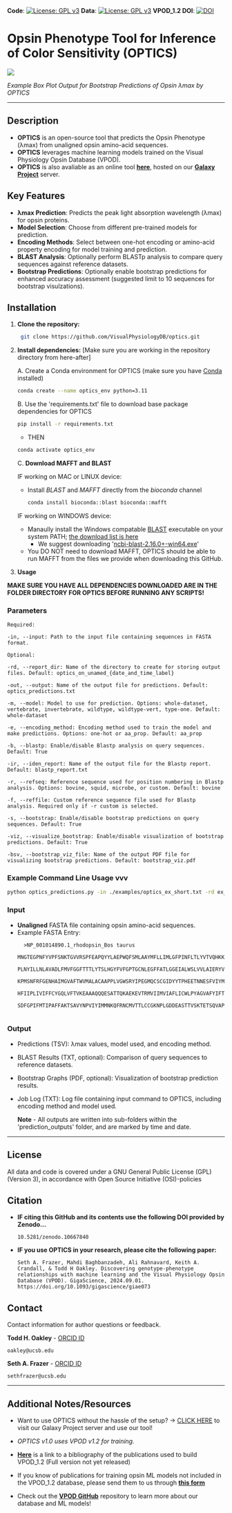 **Code**: [![License: GPL v3](https://img.shields.io/badge/License-GPLv3-blue.svg)](https://www.gnu.org/licenses/gpl-3.0) **Data**: [![License: GPL v3](https://img.shields.io/badge/License-GPLv3-blue.svg)](https://www.gnu.org/licenses/gpl-3.0)  **VPOD_1.2 DOI**: [![DOI](https://zenodo.org/badge/DOI/10.5281/zenodo.12213246.svg)](https://doi.org/10.5281/zenodo.12213246)


# Opsin Phenotype Tool for Inference of Color Sensitivity (OPTICS) 

![](https://github.com/VisualPhysiologyDB/optics/blob/main/examples/optics_on_full_ex_test_of_optics_2024-10-15_15-18-01/ex_bs_viz_part4.svg?raw=true)

  _Example Box Plot Output for Bootstrap Predictions of Opsin λmax by OPTICS_

---
## Description

- **OPTICS** is an open-source tool that predicts the Opsin Phenotype (λmax) from unaligned opsin amino-acid sequences. 
- **OPTICS** leverages machine learning models trained on the Visual Physiology Opsin Database (VPOD).
- **OPTICS** is also avaliable as an online tool [**here**](http://galaxy-dev.cnsi.ucsb.edu:8080/?tool_id=optics_1&version=latest), hosted on our [**Galaxy Project**](https://usegalaxy.org/) server.

## Key Features

- **λmax Prediction**: Predicts the peak light absorption wavelength (λmax) for opsin proteins.
- **Model Selection**: Choose from different pre-trained models for prediction.
- **Encoding Methods**: Select between one-hot encoding or amino-acid property encoding for model training and prediction.
- **BLAST Analysis**: Optionally perform BLASTp analysis to compare query sequences against reference datasets.
- **Bootstrap Predictions**: Optionally enable bootstrap predictions for enhanced accuracy assessment (suggested limit to 10 sequences for bootstrap visulzations).

## Installation

1. **Clone the repository:**
   ```bash
    git clone https://github.com/VisualPhysiologyDB/optics.git

2. **Install dependencies:** [Make sure you are working in the repository directory from here-after]

   A. Create a Conda environment for OPTICS (make sure you have [Conda](https://www.anaconda.com/) installed)
   ```bash
   conda create --name optics_env python=3.11 
   ```
   B. Use the 'requirements.txt' file to download base package dependencies for OPTICS
   ```bash
   pip install -r requirements.txt
   ```
   - THEN
     
   ```bash
   conda activate optics_env
   ```
   C. **Download MAFFT and BLAST**
   
     IF working on MAC or LINUX device:

     - Install _BLAST_ and _MAFFT_ directly from the _bioconda_ channel
       ```bash
       conda install bioconda::blast bioconda::mafft
       ```
     
     IF working on WINDOWS device:
      - Manaully install the Windows compatable [BLAST](https://blast.ncbi.nlm.nih.gov/doc/blast-help/downloadblastdata.html#downloadblastdata) executable on your system PATH; [the download list is here](https://ftp.ncbi.nlm.nih.gov/blast/executables/blast+/LATEST/)
        - We suggest downloading '[ncbi-blast-2.16.0+-win64.exe](https://ftp.ncbi.nlm.nih.gov/blast/executables/blast+/LATEST/ncbi-blast-2.16.0+-win64.exe)' 
      - You DO NOT need to download MAFFT, OPTICS should be able to run MAFFT from the files we provide when downloading this GitHub.
   
4. **Usage**

  **MAKE SURE YOU HAVE ALL DEPENDENCIES DOWNLOADED ARE IN THE FOLDER DIRECTORY FOR OPTICS BEFORE RUNNING ANY SCRIPTS!**
  
  ### **Parameters**
     
  ```
  Required:

  -in, --input: Path to the input file containing sequences in FASTA format.

  Optional:
  
  -rd, --report_dir: Name of the directory to create for storing output files. Default: optics_on_unamed_{date_and_time_label}

  -out, --output: Name of the output file for predictions. Default: optics_predictions.txt

  -m, --model: Model to use for prediction. Options: whole-dataset, vertebrate, invertebrate, wildtype, wildtype-vert, type-one. Default: whole-dataset

  -e, --encoding_method: Encoding method used to train the model and make predictions. Options: one-hot or aa_prop. Default: aa_prop

  -b, --blastp: Enable/disable Blastp analysis on query sequences. Default: True

  -ir, --iden_report: Name of the output file for the Blastp report. Default: blastp_report.txt

  -r, --refseq: Reference sequence used for position numbering in Blastp analysis. Options: bovine, squid, microbe, or custom. Default: bovine

  -f, --reffile: Custom reference sequence file used for Blastp analysis. Required only if -r custom is selected.

  -s, --bootstrap: Enable/disable bootstrap predictions on query sequences. Default: True

  -viz, --visualize_bootstrap: Enable/disable visualization of bootstrap predictions. Default: True

  -bsv, --bootstrap_viz_file: Name of the output PDF file for visualizing bootstrap predictions. Default: bootstrap_viz.pdf

  ```     
  ### Example Command Line Usage vvv
  
  ```bash
  python optics_predictions.py -in ./examples/optics_ex_short.txt -rd ex_test_of_optics -out ex_predictions.tsv -m wildtype -e aa_prop -b True -ir ex_blastp_report.tsv -r squid -s True -viz True -bsv ex_bs_viz
  ```
### Input

- **Unaligned** FASTA file containing opsin amino-acid sequences.
- Example FASTA Entry:
  ```
    >NP_001014890.1_rhodopsin_Bos taurus
    MNGTEGPNFYVPFSNKTGVVRSPFEAPQYYLAEPWQFSMLAAYMFLLIMLGFPINFLTLYVTVQHKKLRT 
    PLNYILLNLAVADLFMVFGGFTTTLYTSLHGYFVFGPTGCNLEGFFATLGGEIALWSLVVLAIERYVVVC 
    KPMSNFRFGENHAIMGVAFTWVMALACAAPPLVGWSRYIPEGMQCSCGIDYYTPHEETNNESFVIYMFVV 
    HFIIPLIVIFFCYGQLVFTVKEAAAQQQESATTQKAEKEVTRMVIIMVIAFLICWLPYAGVAFYIFTHQG 
    SDFGPIFMTIPAFFAKTSAVYNPVIYIMMNKQFRNCMVTTLCCGKNPLGDDEASTTVSKTETSQVAPA   
  ``` 
### Output

- Predictions (TSV): λmax values, model used, and encoding method.
- BLAST Results (TXT, optional): Comparison of query sequences to reference datasets.
- Bootstrap Graphs (PDF, optional): Visualization of bootstrap prediction results.
- Job Log (TXT): Log file containing input command to OPTICS, including encoding method and model used.

  **Note** - All outputs are written into sub-folders within the 'prediction_outputs' folder, and are marked by time and date.


---
## License
All data and code is covered under a GNU General Public License (GPL)(Version 3), in accordance with Open Source Initiative (OSI)-policies

## Citation

- **IF citing this GitHub and its contents use the following DOI provided by Zenodo...**

      10.5281/zenodo.10667840
    
- **IF you use OPTICS in your research, please cite the following paper:**

      Seth A. Frazer, Mahdi Baghbanzadeh, Ali Rahnavard, Keith A. Crandall, & Todd H Oakley. Discovering genotype-phenotype relationships with machine learning and the Visual Physiology Opsin Database (VPOD). GigaScience, 2024.09.01. https://doi.org/10.1093/gigascience/giae073

## Contact
Contact information for author questions or feedback.

  **Todd H. Oakley** - [ORCID ID](https://orcid.org/0000-0002-4478-915X)
    
    oakley@ucsb.edu
    
**Seth A. Frazer** - [ORCID ID](https://orcid.org/0000-0002-3800-212X)

    sethfrazer@ucsb.edu
    
---
## Additional Notes/Resources

- Want to use OPTICS without the hassle of the setup? -> [CLICK HERE](http://galaxy-dev.cnsi.ucsb.edu:8080/?tool_id=optics_1&version=latest) to visit our Galaxy Project server and use our tool!

- *OPTICS v1.0 uses VPOD v1.2 for training.*

- **[Here](https://tinyurl.com/u7hn9adm)** is a link to a bibliography of the publications used to build VPOD_1.2 (Full version not yet released)
  
- If you know of publications for training opsin ML models not included in the VPOD_1.2 database, please send them to us through **[this form](https://tinyurl.com/29afaxyr)**
  
- Check out the **[VPOD GitHub](https://github.com/VisualPhysiologyDB/visual-physiology-opsin-db)** repository to learn more about our database and ML models!
